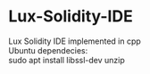 # Lux-Solidity-IDE
Lux Solidity IDE implemented in cpp  
Ubuntu dependecies:  
sudo apt install libssl-dev unzip  
